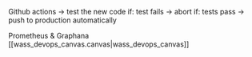 Github actions -> test the new code
if: test fails -> abort
if: tests pass -> push to production automatically


Prometheus & Graphana
[[wass_devops_canvas.canvas|wass_devops_canvas]]
